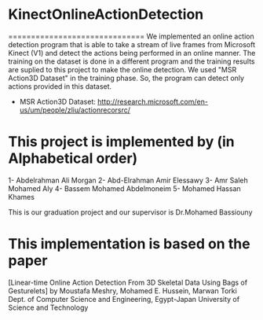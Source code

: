 # KinectOnlineActionDetection
==============================
We implemented an online action detection program that is able to take a stream of live frames from Microsoft Kinect (V1) and detect the actions being performed in an online manner. The training on the dataset is done in a different program and the training results are suplied to this project to make the online detection.
We used "MSR Action3D Dataset" in the training phase. So, the program can detect only actions provided in this dataset.

- MSR Action3D Dataset: http://research.microsoft.com/en-us/um/people/zliu/actionrecorsrc/

This project is implemented by (in Alphabetical order)
======================================================
1- Abdelrahman Ali Morgan
2- Abd-Elrahman Amir Elessawy
3- Amr Saleh Mohamed Aly
4- Bassem Mohamed Abdelmoneim
5- Mohamed Hassan Khames

This is our graduation project and our supervisor is
Dr.Mohamed Bassiouny

This implementation is based on the paper
==========================================
[Linear-time Online Action Detection From 3D Skeletal Data Using Bags of Gesturelets]
by Moustafa Meshry, Mohamed E. Hussein, Marwan Torki
Dept. of Computer Science and Engineering, Egypt-Japan University of Science and Technology


